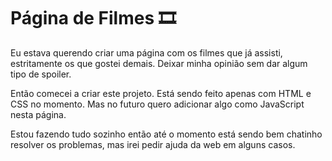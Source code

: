 
# Página de Filmes 🎞

Eu estava querendo criar uma página com os filmes que já assisti, estritamente os que gostei demais. Deixar minha opinião sem dar algum tipo de spoiler.

Então comecei a criar este projeto. Está sendo feito apenas com HTML e CSS no momento. Mas no futuro quero adicionar algo como JavaScript nesta página.

Estou fazendo tudo sozinho então até o momento está sendo bem chatinho resolver os problemas, mas irei pedir ajuda da web em alguns casos.
